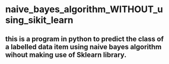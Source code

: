 # naive_bayes_algorithm_WITHOUT_using_sikit_learn
## this is a program in python to predict the class of a labelled data item using naive bayes algorithm wihout making use of Sklearn library.
